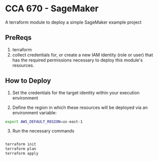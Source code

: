 # CCA 670 - SageMaker

A terraform module to deploy a simple SageMaker example project

## PreReqs

1. terraform
2. collect credentials for, or create a new IAM identity (role or user) that has the required permissions necessary to deploy this module's resources.


## How to Deploy

1. Set the credentials for the target identity within your execution environment

2. Define the region in which these resources will be deployed via an environment variable: 

```bash
export AWS_DEFAULT_REGION=us-east-1
```

3. Run the necessary commands

```bash

terraform init
terraform plan
terraform apply
```

